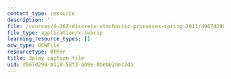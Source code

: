 ```yaml
---
content_type: resource
description: ''
file: /courses/6-262-discrete-stochastic-processes-spring-2011/d967d290b11858f3ab9e0beb02dec3da_s98jdWi2kEs.srt
file_type: application/x-subrip
learning_resource_types: []
ocw_type: OCWFile
resourcetype: Other
title: 3play caption file
uid: d967d290-b118-58f3-ab9e-0beb02dec3da
---
```

